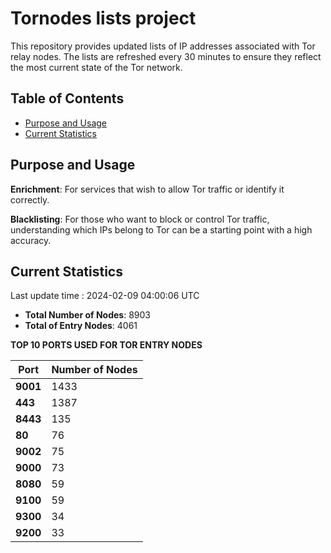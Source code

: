 # Tornodes lists project

This repository provides updated lists of IP addresses associated with Tor relay nodes. The lists are refreshed every 30 minutes to ensure they reflect the most current state of the Tor network.

## Table of Contents

- [Purpose and Usage](#purpose-and-usage)
- [Current Statistics](#current-statistics)


## Purpose and Usage

**Enrichment**: For services that wish to allow Tor traffic or identify it correctly.

**Blacklisting**: For those who want to block or control Tor traffic, understanding which IPs belong to Tor can be a starting point with a high accuracy.

## Current Statistics

Last update time : 2024-02-09 04:00:06 UTC

- **Total Number of Nodes**: 8903
- **Total of Entry Nodes**: 4061

**TOP 10 PORTS USED FOR TOR ENTRY NODES**

| **Port** | **Number of Nodes** |
|------|-----------------|
| **9001**   | 1433  |
| **443**   | 1387  |
| **8443**   | 135  |
| **80**   | 76  |
| **9002**   | 75  |
| **9000**   | 73  |
| **8080**   | 59  |
| **9100**   | 59  |
| **9300**   | 34  |
| **9200**   | 33  |

